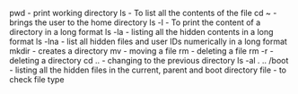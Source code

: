 pwd - print working directory
ls - To list all the contents of the file
cd ~ - brings the user to the home directory
ls -l - To print the content of a directory in a long format
ls -la - listing all the hidden contents in a long format
ls -lna - list all hidden files and user IDs numerically in a long format 
mkdir - creates a directory
mv - moving a file
rm - deleting a file
rm -r - deleting a directory
cd .. - changing to the previous directory
ls -al . .. /boot - listing all the hidden files in the current, parent and boot directory 
 file - to check file type
